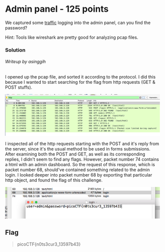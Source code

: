 # Admin panel - 125 points

We captured some [traffic](https://2018shell1.picoctf.com/static/ee6ed2afe1da153ae06e61d5ee26d52d/data.pcap) logging into the admin panel, can you find the password?

Hint: Tools like wireshark are pretty good for analyzing pcap files.

### Solution
###### Writeup by asinggih

I opened up the pcap file, and sorted it according to the protocol. I did this because I wanted to start searching for the flag from http requests (GET & POST stuffs).

<p align="center"><img src="../screenshots/ap_0.png"></p>

I inspected all of the http requests starting with the POST and it's reply from the server, since it's the usual method to be used in forms submissions. After examining both the POST and GET, as well as its corresponding replies, I didn't seem to find any flags. However, packet number 74 contains a html with an admin dashboard. So the request of this response, which is packet number 68, should've contained something related to the admin login. I looked deeper into packet number 68 by exporting that particular http object, and found the flag of this challenge.

<p align="center"><img src="../screenshots/ap_1.png"></p>


## Flag
>picoCTF{n0ts3cur3_13597b43}

